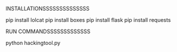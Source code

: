 INSTALLATIONSSSSSSSSSSSSSS




pip install lolcat
pip install boxes 
pip install flask
pip install requests


RUN COMMANDSSSSSSSSSSSSS




python hackingtool.py
